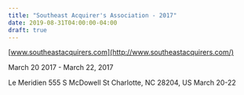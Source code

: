 ```yaml
---
title: "Southeast Acquirer's Association - 2017"
date: 2019-08-31T04:00:00-04:00
draft: true
---
```


[www.southeastacquirers.com](http://www.southeastacquirers.com/)

March 20 2017 - March 22, 2017

Le Meridien
555 S McDowell St
Charlotte, NC 28204, US March 20-22
